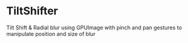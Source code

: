# TiltShifter

Tilt Shift & Radial blur using GPUImage with pinch and pan gestures to manipulate position and size of blur
